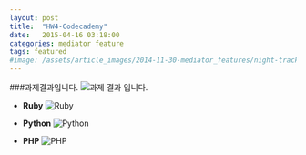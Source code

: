 ```yaml
---
layout: post
title:  "HW4-Codecademy"
date:   2015-04-16 03:18:00
categories: mediator feature
tags: featured
#image: /assets/article_images/2014-11-30-mediator_features/night-track.JPG
---
```


###과제결과입니다.
![과제 결과 입니다.](https://cloud.githubusercontent.com/assets/11540472/7102625/ddac9a3a-e0c0-11e4-8c98-b5ab22a29e6b.JPG)

* **Ruby**
![Ruby](https://cloud.githubusercontent.com/assets/11540472/7102609/72c9c792-e0c0-11e4-8c68-8a6d2ddd13af.JPG)

* **Python**
![Python](https://cloud.githubusercontent.com/assets/11540472/7102616/9b649ad8-e0c0-11e4-87da-3feafa6e5045.JPG)

* **PHP**
![PHP](https://cloud.githubusercontent.com/assets/11540472/7102623/d1462054-e0c0-11e4-81eb-eb0a3a9b3c77.JPG)




